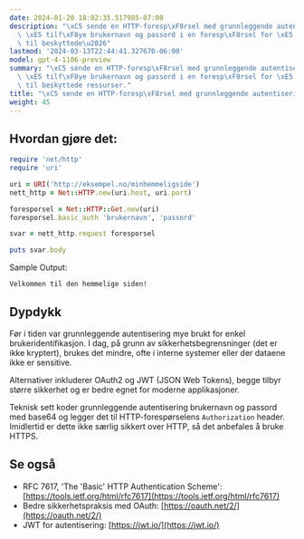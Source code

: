 ```yaml
---
date: 2024-01-20 18:02:35.517985-07:00
description: "\xC5 sende en HTTP-foresp\xF8rsel med grunnleggende autentisering betyr\
  \ \xE5 tilf\xF8ye brukernavn og passord i en foresp\xF8rsel for \xE5 f\xE5 tilgang\
  \ til beskyttede\u2026"
lastmod: '2024-03-13T22:44:41.327670-06:00'
model: gpt-4-1106-preview
summary: "\xC5 sende en HTTP-foresp\xF8rsel med grunnleggende autentisering betyr\
  \ \xE5 tilf\xF8ye brukernavn og passord i en foresp\xF8rsel for \xE5 f\xE5 tilgang\
  \ til beskyttede ressurser."
title: "\xC5 sende en HTTP-foresp\xF8rsel med grunnleggende autentisering"
weight: 45
---
```


## Hvordan gjøre det:
```ruby
require 'net/http'
require 'uri'

uri = URI('http://eksempel.no/minhemmeligside')
nett_http = Net::HTTP.new(uri.host, uri.port)

foresporsel = Net::HTTP::Get.new(uri)
foresporsel.basic_auth 'brukernavn', 'passord'

svar = nett_http.request foresporsel

puts svar.body
```

Sample Output:

```
Velkommen til den hemmelige siden!
```

## Dypdykk
Før i tiden var grunnleggende autentisering mye brukt for enkel brukeridentifikasjon. I dag, på grunn av sikkerhetsbegrensninger (det er ikke kryptert), brukes det mindre, ofte i interne systemer eller der dataene ikke er sensitive. 

Alternativer inkluderer OAuth2 og JWT (JSON Web Tokens), begge tilbyr større sikkerhet og er bedre egnet for moderne applikasjoner.

Teknisk sett koder grunnleggende autentisering brukernavn og passord med base64 og legger det til HTTP-forespørselens `Authorization` header. Imidlertid er dette ikke særlig sikkert over HTTP, så det anbefales å bruke HTTPS.

## Se også
- RFC 7617, 'The 'Basic' HTTP Authentication Scheme': [https://tools.ietf.org/html/rfc7617](https://tools.ietf.org/html/rfc7617)
- Bedre sikkerhetspraksis med OAuth: [https://oauth.net/2/](https://oauth.net/2/) 
- JWT for autentisering: [https://jwt.io/](https://jwt.io/)
